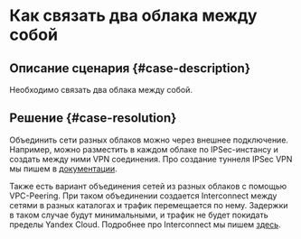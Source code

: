 # Как связать два облака между собой


## Описание сценария {#case-description}

Необходимо связать два облака между собой.

## Решение {#case-resolution}

Объединить сети разных облаков можно через внешнее подключение. Например, можно разместить в каждом облаке по IPSec-инстансу и создать между ними VPN соединения. Про создание туннеля IPSec VPN мы пишем в [документации](../../../tutorials/routing/ipsec/ipsec-vpn.md).

Также есть вариант объединения сетей из разных облаков с помощью VPC-Peering. При таком объединении создается Interconnect между сетями в разных каталогах и трафик перемещается по нему. Задержки в таком случае будут минимальными, и трафик не будет покидать пределы Yandex Cloud. Подробнее про Interconnect мы пишем [здесь](../../../interconnect/operations/index.md).
